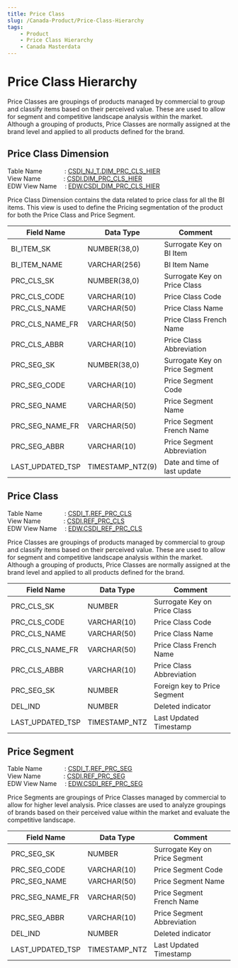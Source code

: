 ```yaml
---
title: Price Class
slug: /Canada-Product/Price-Class-Hierarchy
tags:
    - Product
    - Price Class Hierarchy
    - Canada Masterdata
---
```


# **Price Class Hierarchy**
Price Classes are groupings of products managed by commercial to group and classify items based on their perceived value. These are used to allow for segment and competitive landscape analysis within the market. Although a grouping of products, Price Classes are normally assigned at the brand level and applied to all products defined for the brand.


## **Price Class Dimension**
 
Table Name &emsp;&emsp;&emsp;&nbsp;: [CSDI_NJ_T.DIM_PRC_CLS_HIER](https://app.snowflake.com/east-us-2.azure/abinbev_naz/data/databases/ABI_WH/schemas/CSDI_NJ_T/table/DIM_PRC_CLS_HIER)<br/>
View Name &emsp;&emsp;&nbsp;&nbsp;&nbsp;&nbsp;&nbsp;: [CSDI.DIM_PRC_CLS_HIER](https://app.snowflake.com/east-us-2.azure/abinbev_naz/data/databases/ABI_WH/schemas/CSDI/view/DIM_PRC_CLS_HIER)<br/>
EDW View Name &emsp;: [EDW.CSDI_DIM_PRC_CLS_HIER](https://app.snowflake.com/east-us-2.azure/abinbev_naz/data/databases/ABI_WH/schemas/EDW/view/CSDI_DIM_PRC_CLS_HIER)<br/>

Price Class Dimension contains the data related to price class for all the BI items. This view is used to define the Pricing segmentation of the product for both the Price Class and Price Segment.


|**Field Name**	|	**Data Type**	|	**Comment**
|-	|	-	|	-
|BI_ITEM_SK	|	NUMBER(38,0)	|	Surrogate Key on BI Item
|BI_ITEM_NAME	|	VARCHAR(256)	|	BI Item Name
|PRC_CLS_SK	|	NUMBER(38,0)	|	Surrogate Key on Price Class
|PRC_CLS_CODE	|	VARCHAR(10)	|	Price Class Code
|PRC_CLS_NAME	|	VARCHAR(50)	|	Price Class Name
|PRC_CLS_NAME_FR	|	VARCHAR(50)	|	Price Class French Name
|PRC_CLS_ABBR	|	VARCHAR(10)	|	Price Class Abbreviation
|PRC_SEG_SK	|	NUMBER(38,0)	|	Surrogate Key on Price Segment
|PRC_SEG_CODE	|	VARCHAR(10)	|	Price Segment Code
|PRC_SEG_NAME	|	VARCHAR(50)	|	Price Segment Name
|PRC_SEG_NAME_FR	|	VARCHAR(50)	|	Price Segment French Name
|PRC_SEG_ABBR	|	VARCHAR(10)	|	Price Segment Abbreviation
|LAST_UPDATED_TSP	|	TIMESTAMP_NTZ(9)	|	Date and time of last update


## **Price Class**

Table Name &emsp;&emsp;&emsp;&nbsp;: [CSDI_T.REF_PRC_CLS](https://app.snowflake.com/east-us-2.azure/abinbev_naz/data/databases/ABI_WH/schemas/CSDI_T/table/REF_PRC_CLS)<br/>
View Name &emsp;&emsp;&nbsp;&nbsp;&nbsp;&nbsp;&nbsp;: [CSDI.REF_PRC_CLS](https://app.snowflake.com/east-us-2.azure/abinbev_naz/data/databases/ABI_WH/schemas/CSDI/view/REF_PRC_CLS)<br/>
EDW View Name &emsp;: [EDW.CSDI_REF_PRC_CLS](https://app.snowflake.com/east-us-2.azure/abinbev_naz/data/databases/ABI_WH/schemas/EDW/view/CSDI_REF_PRC_CLS)<br/>

Price Classes are groupings of products managed by commercial to group and classify items based on their perceived value. These are used to allow for segment and competitive landscape analysis within the market. Although a grouping of products, Price Classes are normally assigned at the brand level and applied to all products defined for the brand.


|**Field Name**	|	**Data Type**	|	**Comment**
|-	|	-	|	-
|PRC_CLS_SK|NUMBER|Surrogate Key on Price Class
|PRC_CLS_CODE|VARCHAR(10)|Price Class Code
|PRC_CLS_NAME|VARCHAR(50)|Price Class Name
|PRC_CLS_NAME_FR|VARCHAR(50)|Price Class French Name
|PRC_CLS_ABBR|VARCHAR(10)|Price Class Abbreviation
|PRC_SEG_SK|NUMBER|Foreign key to Price Segment
|DEL_IND|NUMBER|Deleted indicator
|LAST_UPDATED_TSP|TIMESTAMP_NTZ|Last Updated Timestamp


## **Price Segment**

Table Name &emsp;&emsp;&emsp;&nbsp;: [CSDI_T.REF_PRC_SEG](https://app.snowflake.com/east-us-2.azure/abinbev_naz/data/databases/ABI_WH/schemas/CSDI_T/table/REF_PRC_SEG)<br/>
View Name &emsp;&emsp;&nbsp;&nbsp;&nbsp;&nbsp;&nbsp;: [CSDI.REF_PRC_SEG](https://app.snowflake.com/east-us-2.azure/abinbev_naz/data/databases/ABI_WH/schemas/CSDI/view/REF_PRC_SEG)<br/>
EDW View Name &emsp;: [EDW.CSDI_REF_PRC_SEG](https://app.snowflake.com/east-us-2.azure/abinbev_naz/data/databases/ABI_WH/schemas/EDW/view/CSDI_REF_PRC_SEG)<br/>


Price Segments are groupings of Price Classes managed by commercial to allow for higher level analysis. Price classes are used to analyze groupings of brands based on their perceived value within the market and evaluate the competitive landscape.

|**Field Name**	|	**Data Type**	|	**Comment**
|-	|	-	|	-
|PRC_SEG_SK|NUMBER|Surrogate Key on Price Segment
|PRC_SEG_CODE|VARCHAR(10)|Price Segment Code
|PRC_SEG_NAME|VARCHAR(50)|Price Segment Name
|PRC_SEG_NAME_FR|VARCHAR(50)|Price Segment French Name
|PRC_SEG_ABBR|VARCHAR(10)|Price Segment Abbreviation
|DEL_IND|NUMBER|Deleted indicator
|LAST_UPDATED_TSP|TIMESTAMP_NTZ|Last Updated Timestamp

